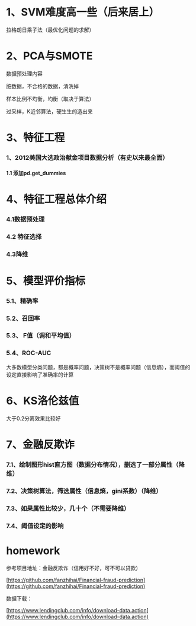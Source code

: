 # 1、SVM难度高一些（后来居上）

拉格朗日乘子法（最优化问题的求解）



# 2、PCA与SMOTE

数据预处理内容

脏数据，不合格的数据，清洗掉

样本比例不均衡，均衡（取决于算法）

过采样，K近邻算法，硬生生的造出来



# 3、特征工程

### 1、2012美国大选政治献金项目数据分析（有史以来最全面）

#### 1.1 添加pd.get_dummies



# 4、特征工程总体介绍

[特征工程文章的连接]: https://www.cnblogs.com/jasonfreak/p/5448385.html

### 4.1数据预处理

### 4.2 特征选择

### 4.3降维

# 5、模型评价指标

### 5.1、精确率

### 5.2、召回率

### 5.3、 F值（调和平均值）

### 5.4、ROC-AUC

大多数模型分类问题，都是概率问题，决策树不是概率问题（信息熵），而阈值的设定直接影响了准确率的计算

# 6、KS洛伦兹值

大于0.2分离效果比较好



# 7、金融反欺诈

### 7.1、绘制图形hist直方图（数据分布情况），删选了一部分属性（降维）

### 7.2、决策树算法，筛选属性（信息熵，gini系数）（降维）

### 7.3、如果属性比较少，几十个（不需要降维）

### 7.4、阈值设定的影响









# homework

参考项目地址：金融反欺诈（信用好不好，可不可以贷款）

[https://github.com/fanzhihai/Financial-fraud-prediction](https://github.com/fanzhihai/Financial-fraud-prediction)



数据下载：

[https://www.lendingclub.com/info/download-data.action](https://www.lendingclub.com/info/download-data.action)



